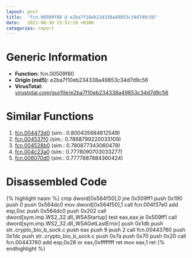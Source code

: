 ```yaml
---
layout: post
title:  "fcn.00509f80 @ e2ba7f10eb234338a49853c34d7d9c56"
date:   2021-08-30 15:52:19 +0300
categories: report
---
```


# Generic Information
- **Function:** fcn.00509f80
- **Origin (md5):** e2ba7f10eb234338a49853c34d7d9c56
- **VirusTotal:** [virustotal.com/gui/file/e2ba7f10eb234338a49853c34d7d9c56][virustotal_ref]



# Similar Functions

1. [fcn.004473d0][similar_1_ref] (sim.: 0.800435684612549)
2. [fcn.004537f0][similar_2_ref] (sim.: 0.7868799220033109)
3. [fcn.004528b0][similar_3_ref] (sim.: 0.780877343060479)
4. [fcn.004c23a0][similar_4_ref] (sim.: 0.7778090703033277)
5. [fcn.006070d0][similar_5_ref] (sim.: 0.7777887884360424)


# Disassembled Code

{% highlight nasm %}
cmp dword[0x564f50],0
jne 0x509ff1
push 0x190
push 0
push 0x564dc0
mov dword[0x564f50],1
call fcn.004f37e0
add esp,0xc
push 0x564dc0
push 0x202
call dword[sym.imp.WS2_32.dll_WSAStartup]
test eax,eax
je 0x509ff1
call dword[sym.imp.WS2_32.dll_WSAGetLastError]
push 0x1db
push str..crypto_bio_b_sock.c
push eax
push 9
push 2
call fcn.00443760
push 0x1dc
push str..crypto_bio_b_sock.c
push 0x7a
push 0x70
push 0x20
call fcn.00443760
add esp,0x28
or eax,0xffffffff
ret 
mov eax,1
ret 
{% endhighlight %}


[similar_1_ref]: /report/fcn.004473d0@e2ba7f10eb234338a49853c34d7d9c56
[similar_2_ref]: /report/fcn.004537f0@4fe6510221c33bf023f6abed461fc13f
[similar_3_ref]: /report/fcn.004528b0@289859175c221b107317af7727d26c17
[similar_4_ref]: /report/fcn.004c23a0@279a61b1e76da49531f1f16fd1102a2d
[similar_5_ref]: /report/fcn.006070d0@52d540e8e13e0f0bbb8946b2363a382d
[virustotal_ref]: https://www.virustotal.com/gui/file/e2ba7f10eb234338a49853c34d7d9c56